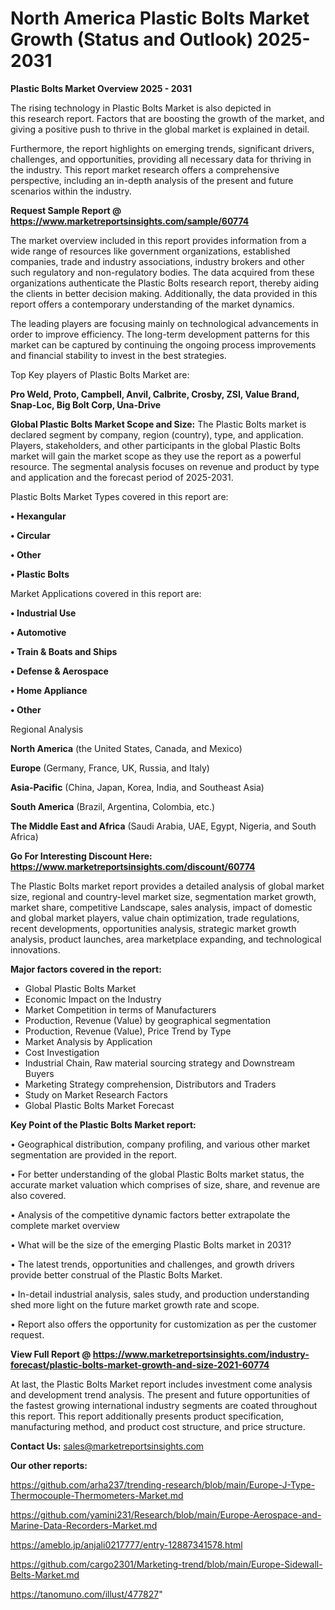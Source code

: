 # North America Plastic Bolts Market Growth (Status and Outlook) 2025-2031

<Strong> Plastic Bolts Market Overview 2025 - 2031</strong>

The rising technology in Plastic Bolts Market is also depicted in this research report. Factors that are boosting the growth of the market, and giving a positive push to thrive in the global market is explained in detail.

Furthermore, the report highlights on emerging trends, significant drivers, challenges, and opportunities, providing all necessary data for thriving in the industry. This report market research offers a comprehensive perspective, including an in-depth analysis of the present and future scenarios within the industry.

<strong>Request Sample Report @ <a href=https://www.marketreportsinsights.com/sample/60774>https://www.marketreportsinsights.com/sample/60774</a></strong>

The market overview included in this report provides information from a wide range of resources like government organizations, established companies, trade and industry associations, industry brokers and other such regulatory and non-regulatory bodies. The data acquired from these organizations authenticate the Plastic Bolts research report, thereby aiding the clients in better decision making. Additionally, the data provided in this report offers a contemporary understanding of the market dynamics.

The leading players are focusing mainly on technological advancements in order to improve efficiency. The long-term development patterns for this market can be captured by continuing the ongoing process improvements and financial stability to invest in the best strategies.

Top Key players of Plastic Bolts Market are:

<strong>Pro Weld, Proto, Campbell, Anvil, Calbrite, Crosby, ZSI, Value Brand, Snap-Loc, Big Bolt Corp, Una-Drive</strong>

<strong><b>Global Plastic Bolts Market Scope and Size:</b></strong>
The Plastic Bolts market is declared segment by company, region (country), type, and application. Players, stakeholders, and other participants in the global Plastic Bolts market will gain the market scope as they use the report as a powerful resource. The segmental analysis focuses on revenue and product by type and application and the forecast period of 2025-2031.

Plastic Bolts Market Types covered in this report are:

<strong>• Hexangular

• Circular

• Other

• Plastic Bolts</strong>

Market Applications covered in this report are:

<strong>• Industrial Use

• Automotive

• Train & Boats and Ships

• Defense & Aerospace

• Home Appliance

• Other</strong> 

Regional Analysis

<strong>North America</strong> (the United States, Canada, and Mexico)

<strong>Europe</strong> (Germany, France, UK, Russia, and Italy)

<strong>Asia-Pacific</strong> (China, Japan, Korea, India, and Southeast Asia)

<strong>South America</strong> (Brazil, Argentina, Colombia, etc.)

<strong>The Middle East and Africa</strong> (Saudi Arabia, UAE, Egypt, Nigeria, and South Africa)

<strong>Go For Interesting Discount Here: <a href=https://www.marketreportsinsights.com/discount/60774>https://www.marketreportsinsights.com/discount/60774</a></strong>

The Plastic Bolts market report provides a detailed analysis of global market size, regional and country-level market size, segmentation market growth, market share, competitive Landscape, sales analysis, impact of domestic and global market players, value chain optimization, trade regulations, recent developments, opportunities analysis, strategic market growth analysis, product launches, area marketplace expanding, and technological innovations.

<strong><b>Major factors covered in the report:</b></strong>
<ul>
  <li>Global Plastic Bolts Market </li>
  <li>Economic Impact on the Industry</li>
  <li>Market Competition in terms of Manufacturers</li>
  <li>Production, Revenue (Value) by geographical segmentation</li>
  <li>Production, Revenue (Value), Price Trend by Type</li>
  <li>Market Analysis by Application</li>
  <li>Cost Investigation</li>
  <li>Industrial Chain, Raw material sourcing strategy and Downstream Buyers</li>
  <li>Marketing Strategy comprehension, Distributors and Traders</li>
  <li>Study on Market Research Factors</li>
  <li>Global Plastic Bolts Market Forecast</li>
</ul>

<strong><b>Key Point of the Plastic Bolts Market report:</b></strong>

• Geographical distribution, company profiling, and various other market segmentation are provided in the report.

• For better understanding of the global Plastic Bolts market status, the accurate market valuation which comprises of size, share, and revenue are also covered.

• Analysis of the competitive dynamic factors better extrapolate the complete market overview

• What will be the size of the emerging Plastic Bolts market in 2031?

• The latest trends, opportunities and challenges, and growth drivers provide better construal of the Plastic Bolts Market.

• In-detail industrial analysis, sales study, and production understanding shed more light on the future market growth rate and scope.

• Report also offers the opportunity for customization as per the customer request.

<strong><b>View Full Report @ <a href=https://www.marketreportsinsights.com/industry-forecast/plastic-bolts-market-growth-and-size-2021-60774>https://www.marketreportsinsights.com/industry-forecast/plastic-bolts-market-growth-and-size-2021-60774</a></b></strong>


At last, the Plastic Bolts Market report includes investment come analysis and development trend analysis. The present and future opportunities of the fastest growing international industry segments are coated throughout this report. This report additionally presents product specification, manufacturing method, and product cost structure, and price structure.

<strong>Contact Us:</strong>
sales@marketreportsinsights.com

<strong>Our other reports:</strong>

<a href=https://github.com/arha237/trending-research/blob/main/Europe-J-Type-Thermocouple-Thermometers-Market.md>https://github.com/arha237/trending-research/blob/main/Europe-J-Type-Thermocouple-Thermometers-Market.md</a>

<a href=https://github.com/yamini231/Research/blob/main/Europe-Aerospace-and-Marine-Data-Recorders-Market.md>https://github.com/yamini231/Research/blob/main/Europe-Aerospace-and-Marine-Data-Recorders-Market.md</a>

<a href=https://ameblo.jp/anjali0217777/entry-12887341578.html>https://ameblo.jp/anjali0217777/entry-12887341578.html</a>

<a href=https://github.com/cargo2301/Marketing-trend/blob/main/Europe-Sidewall-Belts-Market.md>https://github.com/cargo2301/Marketing-trend/blob/main/Europe-Sidewall-Belts-Market.md</a>

<a href=https://tanomuno.com/illust/477827>https://tanomuno.com/illust/477827</a>"
